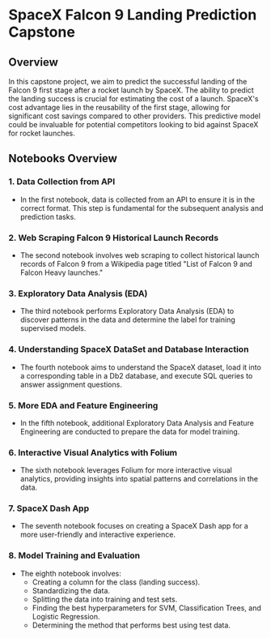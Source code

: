 # SpaceX Falcon 9 Landing Prediction Capstone

## Overview
In this capstone project, we aim to predict the successful landing of the Falcon 9 first stage after a rocket launch by SpaceX. The ability to predict the landing success is crucial for estimating the cost of a launch. SpaceX's cost advantage lies in the reusability of the first stage, allowing for significant cost savings compared to other providers. This predictive model could be invaluable for potential competitors looking to bid against SpaceX for rocket launches.

## Notebooks Overview

### 1. Data Collection from API
- In the first notebook, data is collected from an API to ensure it is in the correct format. This step is fundamental for the subsequent analysis and prediction tasks.

### 2. Web Scraping Falcon 9 Historical Launch Records
- The second notebook involves web scraping to collect historical launch records of Falcon 9 from a Wikipedia page titled "List of Falcon 9 and Falcon Heavy launches."

### 3. Exploratory Data Analysis (EDA)
- The third notebook performs Exploratory Data Analysis (EDA) to discover patterns in the data and determine the label for training supervised models.

### 4. Understanding SpaceX DataSet and Database Interaction
- The fourth notebook aims to understand the SpaceX dataset, load it into a corresponding table in a Db2 database, and execute SQL queries to answer assignment questions.

### 5. More EDA and Feature Engineering
- In the fifth notebook, additional Exploratory Data Analysis and Feature Engineering are conducted to prepare the data for model training.

### 6. Interactive Visual Analytics with Folium
- The sixth notebook leverages Folium for more interactive visual analytics, providing insights into spatial patterns and correlations in the data.

### 7. SpaceX Dash App
- The seventh notebook focuses on creating a SpaceX Dash app for a more user-friendly and interactive experience.

### 8. Model Training and Evaluation
- The eighth notebook involves:
  - Creating a column for the class (landing success).
  - Standardizing the data.
  - Splitting the data into training and test sets.
  - Finding the best hyperparameters for SVM, Classification Trees, and Logistic Regression.
  - Determining the method that performs best using test data.
